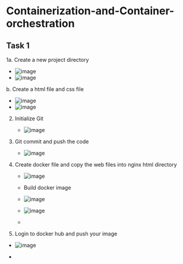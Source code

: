 # **Containerization-and-Container-orchestration**

## Task 1
1a. Create a new project directory
   - ![image](https://github.com/user-attachments/assets/bddf5fdc-eacb-46c5-b110-956871d92f0a)
   - ![image](https://github.com/user-attachments/assets/06e0872a-f141-466d-9388-854be7ceaa5f)



b. Create a html file and css file
- ![image](https://github.com/user-attachments/assets/0bd3817e-1c0e-4173-9261-4670bfc2b09d)
- ![image](https://github.com/user-attachments/assets/47fbf90e-36af-41d3-a07d-34222e9db642)

2. Initialize Git
   - ![image](https://github.com/user-attachments/assets/20d892a9-7db2-4f49-8859-6156028deacd)
  
  3. Git commit and push the code
     - ![image](https://github.com/user-attachments/assets/ff4d524a-2f38-4db6-a15f-1113d596431b)
    
  4. Create docker file and copy the web files into nginx html directory
     - ![image](https://github.com/user-attachments/assets/4d93afc3-5980-4167-98b8-3d597bc30b3a)
    
     - Build docker image
     - ![image](https://github.com/user-attachments/assets/8a1ac872-f3a6-48f5-a0ce-db8d26af403e)
    
     - ![image](https://github.com/user-attachments/assets/51f9fed5-36ec-4634-b2f7-7d1d3e806839)
     - 



  5. Login to docker hub and push your image
- ![image](https://github.com/user-attachments/assets/3d4747fa-2580-42b6-9fb4-1c39006a7e03)

- 

     

     

     


